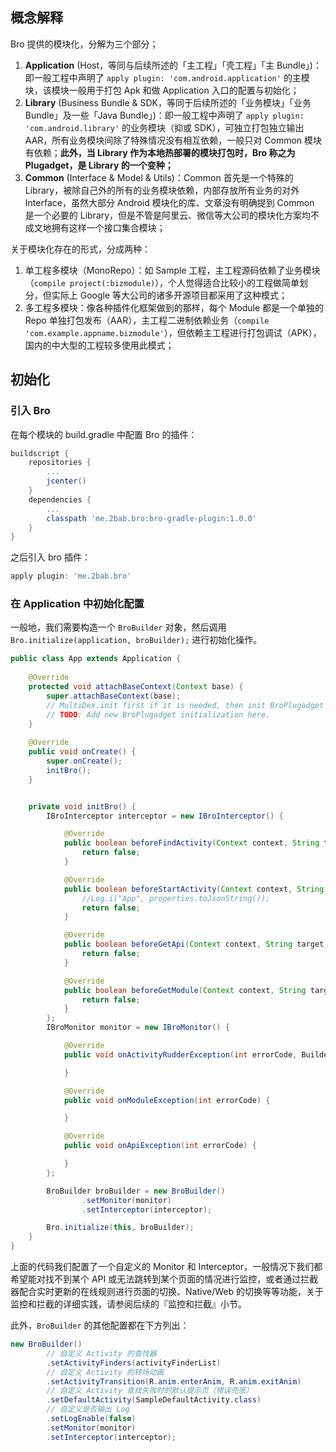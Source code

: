 ## 概念解释

Bro 提供的模块化，分解为三个部分；

1. **Application** (Host，等同与后续所述的「主工程」「壳工程」「主 Bundle」)：即一般工程中声明了 `apply plugin: 'com.android.application'` 的主模块，该模块一般用于打包 Apk 和做 Application 入口的配置与初始化；
2. **Library** (Business Bundle & SDK，等同于后续所述的「业务模块」「业务 Bundle」及一些「Java Bundle」)：即一般工程中声明了 `apply plugin: 'com.android.library'` 的业务模块（抑或 SDK），可独立打包独立输出 AAR，所有业务模块间除了特殊情况没有相互依赖，一般只对 Common 模块有依赖；**此外，当 Library 作为本地热部署的模块打包时，Bro 称之为 Plugadget，是 Library 的一个变种；**
3. **Common** (Interface & Model & Utils)：Common 首先是一个特殊的 Library，被除自己外的所有的业务模块依赖，内部存放所有业务的对外 Interface，虽然大部分 Android 模块化的库、文章没有明确提到 Common 是一个必要的 Library，但是不管是阿里云、微信等大公司的模块化方案均不成文地拥有这样一个接口集合模块；

关于模块化存在的形式，分成两种：

1. 单工程多模块（MonoRepo）：如 Sample 工程，主工程源码依赖了业务模块（`compile project(:bizmodule)`），个人觉得适合比较小的工程做简单划分，但实际上 Google 等大公司的诸多开源项目都采用了这种模式；
2. 多工程多模块：像各种插件化框架做到的那样，每个 Module 都是一个单独的 Repo 单独打包发布（AAR），主工程二进制依赖业务（`compile 'com.example.appname.bizmodule'`），但依赖主工程进行打包调试（APK），国内的中大型的工程较多使用此模式；

## 初始化

### 引入 Bro

在每个模块的 build.gradle 中配置 Bro 的插件：

``` gradle
buildscript {
    repositories {
        ...
        jcenter()
    }
    dependencies {
        ...
        classpath 'me.2bab.bro:bro-gradle-plugin:1.0.0'
    }
}
```

之后引入 bro 插件：

``` gradle
apply plugin: 'me.2bab.bro'
```


### 在 Application 中初始化配置

一般地，我们需要构造一个 `BroBuilder` 对象，然后调用 `Bro.initialize(application, broBuilder);` 进行初始化操作。

``` java
public class App extends Application {
    
    @Override
    protected void attachBaseContext(Context base) {
        super.attachBaseContext(base);
        // MultiDex.init first if it is needed, then init BroPlugadget
        // TODO: Add new BroPlugadget initialization here.
    }
    
    @Override
    public void onCreate() {
        super.onCreate();
        initBro();
    }


    private void initBro() {
        IBroInterceptor interceptor = new IBroInterceptor() {

            @Override
            public boolean beforeFindActivity(Context context, String target, Intent intent, BroProperties properties) {
                return false;
            }

            @Override
            public boolean beforeStartActivity(Context context, String target, Intent intent, BroProperties properties) {
                //Log.i("App", properties.toJsonString());
                return false;
            }

            @Override
            public boolean beforeGetApi(Context context, String target, IBroApi api, BroProperties properties) {
                return false;
            }

            @Override
            public boolean beforeGetModule(Context context, String target, IBroModule module, BroProperties properties) {
                return false;
            }
        };
        IBroMonitor monitor = new IBroMonitor() {

            @Override
            public void onActivityRudderException(int errorCode, Builder builder) {

            }

            @Override
            public void onModuleException(int errorCode) {

            }

            @Override
            public void onApiException(int errorCode) {

            }
        };

        BroBuilder broBuilder = new BroBuilder()
                .setMonitor(monitor)
                .setInterceptor(interceptor);

        Bro.initialize(this, broBuilder);
    }
}        
```

上面的代码我们配置了一个自定义的 Monitor 和 Interceptor，一般情况下我们都希望能对找不到某个 API 或无法跳转到某个页面的情况进行监控，或者通过拦截器配合实时更新的在线规则进行页面的切换、Native/Web 的切换等等功能，关于监控和拦截的详细实践，请参阅后续的『监控和拦截』小节。

此外，`BroBuilder` 的其他配置都在下方列出：

``` java
new BroBuilder()
        // 自定义 Activity 的查找器
        .setActivityFinders(activityFinderList) 
        // 自定义 Activity 的转场动画
        .setActivityTransition(R.anim.enterAnim, R.anim.exitAnim) 
        // 自定义 Activity 查找失败时的默认提示页（错误兜底）
        .setDefaultActivity(SampleDefaultActivity.class)
        // 自定义是否输出 Log
        .setLogEnable(false)
        .setMonitor(monitor)
        .setInterceptor(interceptor);
```


